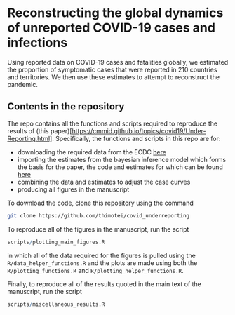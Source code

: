 # Reconstructing the global dynamics of unreported COVID-19 cases and infections
Using reported data on COVID-19 cases and fatalities globally, we estimated the proportion of symptomatic cases that were reported in 210 countries and territories. We then use these estimates to attempt to reconstruct the pandemic.

## Contents in the repository
The repo contains all the functions and scripts required to reproduce the results of (this paper)[https://cmmid.github.io/topics/covid19/Under-Reporting.html]. Specifically, the functions and scripts in this repo are for:
* downloading the required data from the ECDC [here](https://www.ecdc.europa.eu/en/publications-data/download-todays-data-geographic-distribution-covid-19-cases-worldwide)
* importing the estimates from the bayesian inference model which forms the basis for the paper, the code and estimates for which can be found [here](https://github.com/thimotei/CFR_calculation)
* combining the data and estimates to adjust the case curves
* producing all figures in the manuscript 

To download the code, clone this repository using the command

```sh
git clone https://github.com/thimotei/covid_underreporting
```

To reproduce all of the figures in the manuscript, run the script 
```r
scripts/plotting_main_figures.R
```

in which all of the data required for the figures is pulled using the `R/data_helper_functions.R` and the plots are made using both the `R/plotting_functions.R` and `R/plotting_helper_functions.R`.

Finally, to reproduce all of the results quoted in the main text of the manuscript, run the script 
```r
scripts/miscellaneous_results.R
```


